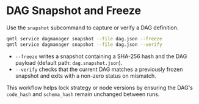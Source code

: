 # DAG Snapshot and Freeze

Use the `snapshot` subcommand to capture or verify a DAG definition.

```bash
qmtl service dagmanager snapshot --file dag.json --freeze
qmtl service dagmanager snapshot --file dag.json --verify
```

- `--freeze` writes a snapshot containing a SHA-256 hash and the DAG payload
  (default path: `dag.snapshot.json`).
- `--verify` checks that the current DAG matches a previously frozen snapshot
  and exits with a non-zero status on mismatch.

This workflow helps lock strategy or node versions by ensuring the DAG's
`code_hash` and `schema_hash` remain unchanged between runs.
